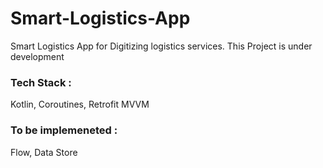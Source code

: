 # Smart-Logistics-App
Smart Logistics App for Digitizing logistics services.
This Project is under development

### Tech Stack : 
Kotlin, Coroutines, Retrofit MVVM

### To be implemeneted : 
Flow, Data Store 
